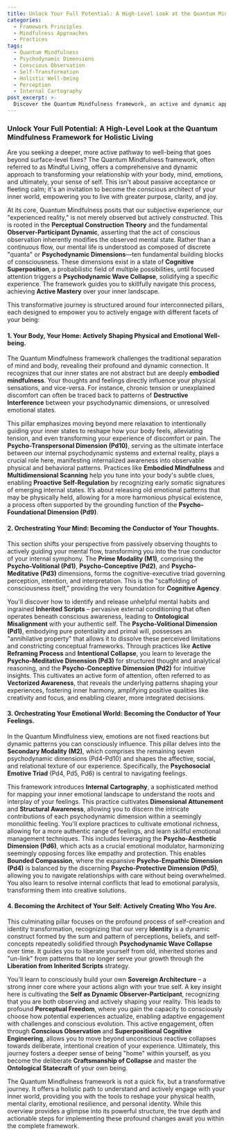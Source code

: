 ```yaml
---
title: Unlock Your Full Potential: A High-Level Look at the Quantum Mindfulness Framework for Holistic Living
categories:
  - Framework Principles
  - Mindfulness Approaches
  - Practices
tags:
  - Quantum Mindfulness
  - Psychodynamic Dimensions
  - Conscious Observation
  - Self-Transformation
  - Holistic Well-being
  - Perception
  - Internal Cartography
post_excerpt: >-
  Discover the Quantum Mindfulness framework, an active and dynamic approach to personal transformation. This post explores four core pillars: actively shaping physical and emotional well-being, orchestrating your mind, conducting your emotional world, and becoming the conscious architect of your self. Learn how this framework empowers you to engage with your inner world and cultivate a life of greater purpose and clarity.
---
```


### Unlock Your Full Potential: A High-Level Look at the Quantum Mindfulness Framework for Holistic Living

Are you seeking a deeper, more active pathway to well-being that goes beyond surface-level fixes? The Quantum Mindfulness framework, often referred to as Mindful Living, offers a comprehensive and dynamic approach to transforming your relationship with your body, mind, emotions, and ultimately, your sense of self. This isn't about passive acceptance or fleeting calm; it's an invitation to become the conscious architect of your inner world, empowering you to live with greater purpose, clarity, and joy.

At its core, Quantum Mindfulness posits that our subjective experience, our "experienced reality," is not merely observed but actively *constructed*. This is rooted in the **Perceptual Construction Theory** and the fundamental **Observer-Participant Dynamic**, asserting that the act of conscious observation inherently modifies the observed mental state. Rather than a continuous flow, our mental life is understood as composed of discrete "quanta" or **Psychodynamic Dimensions**—ten fundamental building blocks of consciousness. These dimensions exist in a state of **Cognitive Superposition**, a probabilistic field of multiple possibilities, until focused attention triggers a **Psychodynamic Wave Collapse**, solidifying a specific experience. The framework guides you to skillfully navigate this process, achieving **Active Mastery** over your inner landscape.

This transformative journey is structured around four interconnected pillars, each designed to empower you to actively engage with different facets of your being:

#### 1. Your Body, Your Home: Actively Shaping Physical and Emotional Well-being.

The Quantum Mindfulness framework challenges the traditional separation of mind and body, revealing their profound and dynamic connection. It recognizes that our inner states are not abstract but are deeply **embodied mindfulness**. Your thoughts and feelings directly influence your physical sensations, and vice-versa. For instance, chronic tension or unexplained discomfort can often be traced back to patterns of **Destructive Interference** between your psychodynamic dimensions, or unresolved emotional states.

This pillar emphasizes moving beyond mere relaxation to intentionally guiding your inner states to reshape how your body feels, alleviating tension, and even transforming your experience of discomfort or pain. The **Psycho-Transpersonal Dimension (Pd10)**, serving as the ultimate interface between our internal psychodynamic systems and external reality, plays a crucial role here, manifesting internalized awareness into observable physical and behavioral patterns. Practices like **Embodied Mindfulness** and **Multidimensional Scanning** help you tune into your body's subtle clues, enabling **Proactive Self-Regulation** by recognizing early somatic signatures of emerging internal states. It’s about releasing old emotional patterns that may be physically held, allowing for a more harmonious physical existence, a process often supported by the grounding function of the **Psycho-Foundational Dimension (Pd9)**.

#### 2. Orchestrating Your Mind: Becoming the Conductor of Your Thoughts.

This section shifts your perspective from passively observing thoughts to actively guiding your mental flow, transforming you into the true conductor of your internal symphony. The **Prime Modality (M1)**, comprising the **Psycho-Volitional (Pd1)**, **Psycho-Conceptive (Pd2)**, and **Psycho-Meditative (Pd3)** dimensions, forms the cognitive-executive triad governing perception, intention, and interpretation. This is the "scaffolding of consciousness itself," providing the very foundation for **Cognitive Agency**.

You'll discover how to identify and release unhelpful mental habits and ingrained **Inherited Scripts** – pervasive external conditioning that often operates beneath conscious awareness, leading to **Ontological Misalignment** with your authentic self. The **Psycho-Volitional Dimension (Pd1)**, embodying pure potentiality and primal will, possesses an "annihilative property" that allows it to dissolve these perceived limitations and constricting conceptual frameworks. Through practices like **Active Reframing Process** and **Intentional Collapse**, you learn to leverage the **Psycho-Meditative Dimension (Pd3)** for structured thought and analytical reasoning, and the **Psycho-Conceptive Dimension (Pd2)** for intuitive insights. This cultivates an active form of attention, often referred to as **Vectorized Awareness**, that reveals the underlying patterns shaping your experiences, fostering inner harmony, amplifying positive qualities like creativity and focus, and enabling clearer, more integrated decisions.

#### 3. Orchestrating Your Emotional World: Becoming the Conductor of Your Feelings.

In the Quantum Mindfulness view, emotions are not fixed reactions but dynamic patterns you can consciously influence. This pillar delves into the **Secondary Modality (M2)**, which comprises the remaining seven psychodynamic dimensions (Pd4-Pd10) and shapes the affective, social, and relational texture of our experience. Specifically, the **Psychosocial Emotive Triad** (Pd4, Pd5, Pd6) is central to navigating feelings.

This framework introduces **Internal Cartography**, a sophisticated method for mapping your inner emotional landscape to understand the roots and interplay of your feelings. This practice cultivates **Dimensional Attunement** and **Structural Awareness**, allowing you to discern the intricate contributions of each psychodynamic dimension within a seemingly monolithic feeling. You'll explore practices to cultivate emotional richness, allowing for a more authentic range of feelings, and learn skillful emotional management techniques. This includes leveraging the **Psycho-Aesthetic Dimension (Pd6)**, which acts as a crucial emotional modulator, harmonizing seemingly opposing forces like empathy and protection. This enables **Bounded Compassion**, where the expansive **Psycho-Empathic Dimension (Pd4)** is balanced by the discerning **Psycho-Protective Dimension (Pd5)**, allowing you to navigate relationships with care without being overwhelmed. You also learn to resolve internal conflicts that lead to emotional paralysis, transforming them into creative solutions.

#### 4. Becoming the Architect of Your Self: Actively Creating Who You Are.

This culminating pillar focuses on the profound process of self-creation and identity transformation, recognizing that our very **Identity** is a dynamic construct formed by the sum and pattern of perceptions, beliefs, and self-concepts repeatedly solidified through **Psychodynamic Wave Collapse** over time. It guides you to liberate yourself from old, inherited stories and "un-link" from patterns that no longer serve your growth through the **Liberation from Inherited Scripts** strategy.

You'll learn to consciously build your own **Sovereign Architecture** – a strong inner core where your actions align with your true self. A key insight here is cultivating the **Self as Dynamic Observer-Participant**, recognizing that you are both observing and actively shaping your reality. This leads to profound **Perceptual Freedom**, where you gain the capacity to consciously choose how potential experiences actualize, enabling adaptive engagement with challenges and conscious evolution. This active engagement, often through **Conscious Observation** and **Superpositional Cognitive Engineering**, allows you to move beyond unconscious reactive collapses towards deliberate, intentional creation of your experience. Ultimately, this journey fosters a deeper sense of being "home" within yourself, as you become the deliberate **Craftsmanship of Collapse** and master the **Ontological Statecraft** of your own being.

The Quantum Mindfulness framework is not a quick fix, but a transformative journey. It offers a holistic path to understand and actively engage with your inner world, providing you with the tools to reshape your physical health, mental clarity, emotional resilience, and personal identity. While this overview provides a glimpse into its powerful structure, the true depth and actionable steps for implementing these profound changes await you within the complete framework.